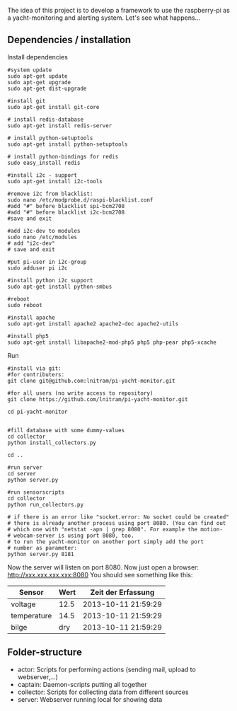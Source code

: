 The idea of this project is to develop a framework to use the raspberry-pi as a yacht-monitoring and alerting system. Let's see what happens...

Dependencies / installation
---------------------------

Install dependencies
```
#system update
sudo apt-get update
sudo apt-get upgrade
sudo apt-get dist-upgrade

#install git
sudo apt-get install git-core

# install redis-database
sudo apt-get install redis-server

# install python-setuptools
sudo apt-get install python-setuptools

# install python-bindings for redis
sudo easy_install redis

#install i2c - support
sudo apt-get install i2c-tools

#remove i2c from blacklist:
sudo nano /etc/modprobe.d/raspi-blacklist.conf
#add "#" before blacklist spi-bcm2708
#add "#" before blacklist i2c-bcm2708
#save and exit

#add i2c-dev to modules
sudo nano /etc/modules
# add "i2c-dev"
# save and exit

#put pi-user in i2c-group
sudo adduser pi i2c

#install python i2c support
sudo apt-get install python-smbus

#reboot
sudo reboot

#install apache
sudo apt-get install apache2 apache2-doc apache2-utils

#install php5
sudo apt-get install libapache2-mod-php5 php5 php-pear php5-xcache
```

Run
```
#install via git:
#for contributers:
git clone git@github.com:lnitram/pi-yacht-monitor.git

#for all users (no write access to repository)
git clone https://github.com/lnitram/pi-yacht-monitor.git

cd pi-yacht-monitor


#fill database with some dummy-values
cd collector
python install_collectors.py
 
cd ..

#run server
cd server
python server.py

#run sensorscripts
cd collector
python run_collectors.py

# if there is an error like "socket.error: No socket could be created"
# there is already another process using port 8080. (You can find out
# which one with "netstat -apn | grep 8080". For example the motion-
# webcam-server is using port 8080, too.
# to run the yacht-monitor on another port simply add the port
# number as parameter:
python server.py 8181
```
Now the server will listen on port 8080. 
Now just open a browser: http://xxx.xxx.xxx.xxx:8080
You should see something like this:

|Sensor|Wert|Zeit der Erfassung|
|---|---|---|
|voltage|12.5|2013-10-11 21:59:29|
|temperature|14.5|2013-10-11 21:59:29|
|bilge|dry|2013-10-11 21:59:29|

Folder-structure
-----------------
- actor: Scripts for performing actions (sending mail, upload to webserver,...)
- captain: Daemon-scripts putting all together
- collector: Scripts for collecting data from different sources
- server: Webserver running local for showing data

